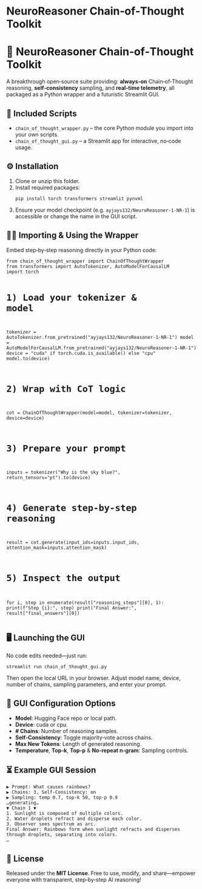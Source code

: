 <!DOCTYPE html>
<html lang="en">
<head>
  <meta charset="UTF-8">
  <h1>NeuroReasoner Chain‑of‑Thought Toolkit</h1>
  <meta name="description" content="Chain‑of‑Thought wrapper and GUI for Hugging Face causal LMs with step‑by‑step reasoning and telemetry.">
</head>
<body>

  <h1>🚀 NeuroReasoner Chain‑of‑Thought Toolkit</h1>

  <p>
    A breakthrough open‑source suite providing:
    <strong>always‑on</strong> Chain‑of‑Thought reasoning,
    <strong>self‑consistency</strong> sampling, and
    <strong>real‑time telemetry</strong>,
    all packaged as a Python wrapper and a futuristic Streamlit GUI.
  </p>

  <h2>📂 Included Scripts</h2>
  <ul>
    <li><code>chain_of_thought_wrapper.py</code> – the core Python module you import into your own scripts.</li>
    <li><code>chain_of_thought_gui.py</code> – a Streamlit app for interactive, no‑code usage.</li>
  </ul>

  <h2>⚙️ Installation</h2>
  <ol>
    <li>Clone or unzip this folder.</li>
    <li>Install required packages:
      <pre><code>pip install torch transformers streamlit pynvml</code></pre>
    </li>
    <li>Ensure your model checkpoint (e.g. <code>ayjays132/NeuroReasoner‑1‑NR‑1</code>) is accessible
      or change the name in the GUI script.
    </li>
  </ol>

  <h2>👩‍💻 Importing &amp; Using the Wrapper</h2>
  <p>Embed step‑by‑step reasoning directly in your Python code:</p>
  <pre><code>from chain_of_thought_wrapper import ChainOfThoughtWrapper
from transformers import AutoTokenizer, AutoModelForCausalLM
import torch

# 1) Load your tokenizer & model
tokenizer = AutoTokenizer.from_pretrained("ayjays132/NeuroReasoner-1-NR-1")
model     = AutoModelForCausalLM.from_pretrained("ayjays132/NeuroReasoner-1-NR-1")
device    = "cuda" if torch.cuda.is_available() else "cpu"
model.to(device)

# 2) Wrap with CoT logic
cot = ChainOfThoughtWrapper(model=model, tokenizer=tokenizer, device=device)

# 3) Prepare your prompt
inputs = tokenizer("Why is the sky blue?", return_tensors="pt").to(device)

# 4) Generate step‑by‑step reasoning
result = cot.generate(input_ids=inputs.input_ids, attention_mask=inputs.attention_mask)

# 5) Inspect the output
for i, step in enumerate(result["reasoning_steps"][0], 1):
    print(f"Step {i}:", step)
print("Final Answer:", result["final_answers"][0])
</code></pre>

  <h2>🖥️ Launching the GUI</h2>
  <p>No code edits needed—just run:</p>
  <pre><code>streamlit run chain_of_thought_gui.py</code></pre>
  <p>Then open the local URL in your browser. Adjust model name, device, number of chains, sampling parameters, and enter your prompt.</p>

  <h2>🔧 GUI Configuration Options</h2>
  <ul>
    <li><strong>Model</strong>: Hugging Face repo or local path.</li>
    <li><strong>Device</strong>: cuda or cpu.</li>
    <li><strong># Chains</strong>: Number of reasoning samples.</li>
    <li><strong>Self‑Consistency</strong>: Toggle majority‑vote across chains.</li>
    <li><strong>Max New Tokens</strong>: Length of generated reasoning.</li>
    <li><strong>Temperature</strong>, <strong>Top‑k</strong>, <strong>Top‑p</strong> &amp; <strong>No‑repeat n‑gram</strong>: Sampling controls.</li>
  </ul>

  <h2>⏳ Example GUI Session</h2>
  <pre><code>▶ Prompt: What causes rainbows?
▶ Chains: 3, Self‑Consistency: on
▶ Sampling: temp 0.7, top‑k 50, top‑p 0.9
…generating…
▼ Chain 1 ▼
1. Sunlight is composed of multiple colors.
2. Water droplets refract and disperse each color.
3. Observer sees spectrum as arc.
Final Answer: Rainbows form when sunlight refracts and disperses through droplets, separating into colors.
…</code></pre>

  <h2>📜 License</h2>
  <p>Released under the <strong>MIT License</strong>. Free to use, modify, and share—empower everyone with transparent, step‑by‑step AI reasoning!</p>

</body>
</html>
